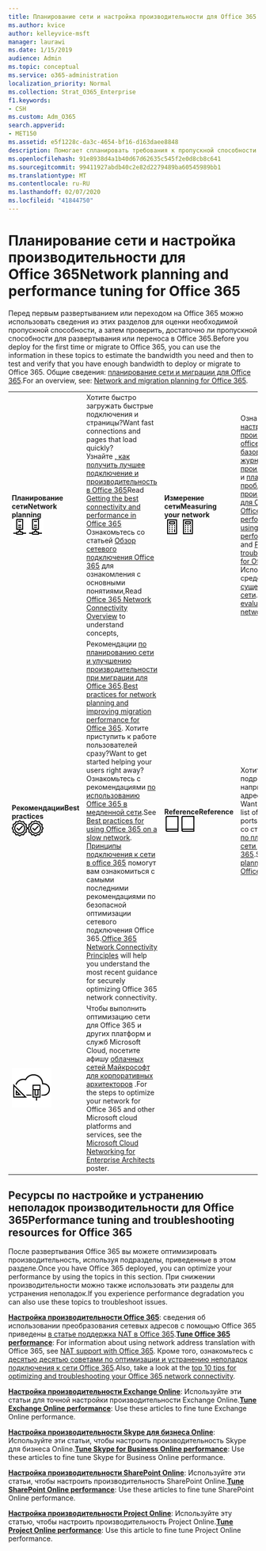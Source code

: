 ```yaml
---
title: Планирование сети и настройка производительности для Office 365
ms.author: kvice
author: kelleyvice-msft
manager: laurawi
ms.date: 1/15/2019
audience: Admin
ms.topic: conceptual
ms.service: o365-administration
localization_priority: Normal
ms.collection: Strat_O365_Enterprise
f1.keywords:
- CSH
ms.custom: Adm_O365
search.appverid:
- MET150
ms.assetid: e5f1228c-da3c-4654-bf16-d163daee8848
description: Помогает спланировать требования к пропускной способности сети для Microsoft Office 365. Когда вы развернетесь, вернитесь сюда, чтобы выполнить тонкую настройку и устранение проблем с производительностью Office 365.
ms.openlocfilehash: 91e8938d4a1b40d67d62635c545f2e0d8cb8c641
ms.sourcegitcommit: 99411927abdb40c2e82d2279489ba60545989bb1
ms.translationtype: MT
ms.contentlocale: ru-RU
ms.lasthandoff: 02/07/2020
ms.locfileid: "41844750"
---
```

# <a name="network-planning-and-performance-tuning-for-office-365"></a><span data-ttu-id="66223-104">Планирование сети и настройка производительности для Office 365</span><span class="sxs-lookup"><span data-stu-id="66223-104">Network planning and performance tuning for Office 365</span></span>
<span data-ttu-id="66223-105">Перед первым развертыванием или переходом на Office 365 можно использовать сведения из этих разделов для оценки необходимой пропускной способности, а затем проверить, достаточно ли пропускной способности для развертывания или переноса в Office 365.</span><span class="sxs-lookup"><span data-stu-id="66223-105">Before you deploy for the first time or migrate to Office 365, you can use the information in these topics to estimate the bandwidth you need and then to test and verify that you have enough bandwidth to deploy or migrate to Office 365.</span></span> <span data-ttu-id="66223-106">Общие сведения: [планирование сети и миграции для Office 365](network-and-migration-planning.md).</span><span class="sxs-lookup"><span data-stu-id="66223-106">For an overview, see: [Network and migration planning for Office 365](network-and-migration-planning.md).</span></span>
  
|||||
|:-----|:-----|:-----|:-----|
|<span data-ttu-id="66223-107">**Планирование сети**</span><span class="sxs-lookup"><span data-stu-id="66223-107">**Network planning**</span></span> <br/> <span data-ttu-id="66223-108">![Сеть](media/5e9dcd06-601b-4b28-88dc-f524e7548794.png)</span><span class="sxs-lookup"><span data-stu-id="66223-108">![Network](media/5e9dcd06-601b-4b28-88dc-f524e7548794.png)</span></span>           <br/> |<span data-ttu-id="66223-109">Хотите быстро загружать быстрые подключения и страницы?</span><span class="sxs-lookup"><span data-stu-id="66223-109">Want fast connections and pages that load quickly?</span></span>  <br/> <span data-ttu-id="66223-110">Узнайте [, как получить лучшее подключение и производительность в Office 365](https://aka.ms/o365perfprinciples)</span><span class="sxs-lookup"><span data-stu-id="66223-110">Read [Getting the best connectivity and performance in Office 365](https://aka.ms/o365perfprinciples)</span></span> <br/> <span data-ttu-id="66223-111">Ознакомьтесь со статьей [Обзор сетевого подключения Office 365](https://docs.microsoft.com/office365/enterprise/office-365-networking-overview) для ознакомления с основными понятиями,</span><span class="sxs-lookup"><span data-stu-id="66223-111">Read [Office 365 Network Connectivity Overview](https://docs.microsoft.com/office365/enterprise/office-365-networking-overview) to understand concepts,</span></span>  <br/> |<span data-ttu-id="66223-112">**Измерение сети**</span><span class="sxs-lookup"><span data-stu-id="66223-112">**Measuring your network**</span></span> <br/> <span data-ttu-id="66223-113">![Отображаем](media/d690a132-4884-40eb-a918-526bb3dff3cc.png)</span><span class="sxs-lookup"><span data-stu-id="66223-113">![Calculator](media/d690a132-4884-40eb-a918-526bb3dff3cc.png)</span></span>           <br/> |<span data-ttu-id="66223-114">Ознакомьтесь [с настройками производительности office 365 с помощью базовых планов и журнала производительности](performance-tuning-using-baselines-and-history.md) и [плана устранения проблем с производительностью для Office 365](performance-troubleshooting-plan.md).</span><span class="sxs-lookup"><span data-stu-id="66223-114">Read [Office 365 performance tuning using baselines and performance history](performance-tuning-using-baselines-and-history.md) and [Performance troubleshooting plan for Office 365](performance-troubleshooting-plan.md).</span></span>  <br/> <span data-ttu-id="66223-115">Используйте эти средства для [оценки существующей сети](network-and-migration-planning.md#calculators).</span><span class="sxs-lookup"><span data-stu-id="66223-115">Use these tools to [evaluate your existing network](network-and-migration-planning.md#calculators).</span></span>  <br/> |
|<span data-ttu-id="66223-116">**Рекомендации**</span><span class="sxs-lookup"><span data-stu-id="66223-116">**Best practices**</span></span> <br/> <span data-ttu-id="66223-117">![Рекомендации](media/2a659a5c-1007-47d3-a6c6-a19e018ab29b.png)</span><span class="sxs-lookup"><span data-stu-id="66223-117">![Best practices](media/2a659a5c-1007-47d3-a6c6-a19e018ab29b.png)</span></span>           <br/> |<span data-ttu-id="66223-118">Рекомендации [по планированию сети и улучшению производительности при миграции для Office 365](network-and-migration-planning.md#BestPractices).</span><span class="sxs-lookup"><span data-stu-id="66223-118">[Best practices for network planning and improving migration performance for Office 365](network-and-migration-planning.md#BestPractices).</span></span> <span data-ttu-id="66223-119">Хотите приступить к работе пользователей сразу?</span><span class="sxs-lookup"><span data-stu-id="66223-119">Want to get started helping your users right away?</span></span> <span data-ttu-id="66223-120">Ознакомьтесь с рекомендациями [по использованию Office 365 в медленной сети](https://support.office.com/article/fd16c8d2-4799-4c39-8fd7-045f06640166).</span><span class="sxs-lookup"><span data-stu-id="66223-120">See [Best practices for using Office 365 on a slow network](https://support.office.com/article/fd16c8d2-4799-4c39-8fd7-045f06640166).</span></span>  <br/> <span data-ttu-id="66223-121">[Принципы подключения к сети в office 365](https://aka.ms/o365networkingprinciples) помогут вам ознакомиться с самыми последними рекомендациями по безопасной оптимизации сетевого подключения Office 365.</span><span class="sxs-lookup"><span data-stu-id="66223-121">[Office 365 Network Connectivity Principles](https://aka.ms/o365networkingprinciples) will help you understand the most recent guidance for securely optimizing Office 365 network connectivity.</span></span>  <br/> |<span data-ttu-id="66223-122">**Reference**</span><span class="sxs-lookup"><span data-stu-id="66223-122">**Reference**</span></span> <br/> <span data-ttu-id="66223-123">![Книга или журнал](media/56dff3c1-f605-48d8-811f-7d13ce639ecd.png)</span><span class="sxs-lookup"><span data-stu-id="66223-123">![Book or Journal](media/56dff3c1-f605-48d8-811f-7d13ce639ecd.png)</span></span>           <br/> |<span data-ttu-id="66223-124">Хотите получить подробные сведения, например список IP-адресов и портов?</span><span class="sxs-lookup"><span data-stu-id="66223-124">Want the details, like a list of IP addresses and ports?</span></span> <span data-ttu-id="66223-125">Ознакомьтесь со статьей [Справка по планированию сети для Office 365](network-and-migration-planning.md#NetReference).</span><span class="sxs-lookup"><span data-stu-id="66223-125">See the [Network planning reference for Office 365](network-and-migration-planning.md#NetReference).</span></span>  <br/> |
|![Плакат о облачных сетях Майкрософт для корпоративных архитекторов](media/3094be9f-2407-4fa5-896d-aa66ef7b9bb9.png)           <br/> |<span data-ttu-id="66223-127">Чтобы выполнить оптимизацию сети для Office 365 и других платформ и служб Microsoft Cloud, посетите афишу [облачных сетей Майкрософт для корпоративных архитекторов](https://aka.ms/cloudarchnetworking) .</span><span class="sxs-lookup"><span data-stu-id="66223-127">For the steps to optimize your network for Office 365 and other Microsoft cloud platforms and services, see the [Microsoft Cloud Networking for Enterprise Architects](https://aka.ms/cloudarchnetworking) poster.</span></span>  <br/> |
   
## <a name="performance-tuning-and-troubleshooting-resources-for-office-365"></a><span data-ttu-id="66223-128">Ресурсы по настройке и устранению неполадок производительности для Office 365</span><span class="sxs-lookup"><span data-stu-id="66223-128">Performance tuning and troubleshooting resources for Office 365</span></span>
<span data-ttu-id="66223-129"><a name="apptuning"> </a></span><span class="sxs-lookup"><span data-stu-id="66223-129"><a name="apptuning"> </a></span></span>

<span data-ttu-id="66223-130">После развертывания Office 365 вы можете оптимизировать производительность, используя подразделы, приведенные в этом разделе.</span><span class="sxs-lookup"><span data-stu-id="66223-130">Once you have Office 365 deployed, you can optimize your performance by using the topics in this section.</span></span> <span data-ttu-id="66223-131">При снижении производительности можно также использовать эти разделы для устранения неполадок.</span><span class="sxs-lookup"><span data-stu-id="66223-131">If you experience performance degradation you can also use these topics to troubleshoot issues.</span></span>
  
 <span data-ttu-id="66223-132">**[Настройка производительности Office 365](tune-office-365-performance.md)**: сведения об использовании преобразования сетевых адресов с помощью Office 365 приведены [в статье поддержка NAT в Office 365](nat-support-with-office-365.md).</span><span class="sxs-lookup"><span data-stu-id="66223-132">**[Tune Office 365 performance](tune-office-365-performance.md)**: For information about using network address translation with Office 365, see [NAT support with Office 365](nat-support-with-office-365.md).</span></span> <span data-ttu-id="66223-133">Кроме того, ознакомьтесь с [десятью десятью советами по оптимизации и устранению неполадок подключения к сети Office 365](https://docs.microsoft.com/archive/blogs/onthewire/top-10-tips-for-optimising-troubleshooting-your-office-365-network-connectivity).</span><span class="sxs-lookup"><span data-stu-id="66223-133">Also, take a look at the [top 10 tips for optimizing and troubleshooting your Office 365 network connectivity](https://docs.microsoft.com/archive/blogs/onthewire/top-10-tips-for-optimising-troubleshooting-your-office-365-network-connectivity).</span></span> 
  
 <span data-ttu-id="66223-134">**[Настройка производительности Exchange Online](tune-exchange-online-performance.md)**: Используйте эти статьи для точной настройки производительности Exchange Online.</span><span class="sxs-lookup"><span data-stu-id="66223-134">**[Tune Exchange Online performance](tune-exchange-online-performance.md)**: Use these articles to fine tune Exchange Online performance.</span></span> 
  
 <span data-ttu-id="66223-135">**[Настройка производительности Skype для бизнеса Online](tune-skype-for-business-online-performance.md)**: Используйте эти статьи, чтобы настроить производительность Skype для бизнеса Online.</span><span class="sxs-lookup"><span data-stu-id="66223-135">**[Tune Skype for Business Online performance](tune-skype-for-business-online-performance.md)**: Use these articles to fine tune Skype for Business Online performance.</span></span> 
  
 <span data-ttu-id="66223-136">**[Настройка производительности SharePoint Online](tune-sharepoint-online-performance.md)**: Используйте эти статьи, чтобы настроить производительность SharePoint Online.</span><span class="sxs-lookup"><span data-stu-id="66223-136">**[Tune SharePoint Online performance](tune-sharepoint-online-performance.md)**: Use these articles to fine tune SharePoint Online performance.</span></span> 
  
 <span data-ttu-id="66223-137">**[Настройка производительности Project Online](https://support.office.com/article/12ba0ebd-c616-42e5-b9b6-cad570e8409c)**: Используйте эту статью, чтобы настроить производительность Project Online.</span><span class="sxs-lookup"><span data-stu-id="66223-137">**[Tune Project Online performance](https://support.office.com/article/12ba0ebd-c616-42e5-b9b6-cad570e8409c)**: Use this article to fine tune Project Online performance.</span></span> 
  

